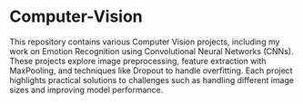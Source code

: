 # Computer-Vision

This repository contains various Computer Vision projects, including my work on Emotion Recognition using Convolutional Neural Networks (CNNs). These projects explore image preprocessing, feature extraction with MaxPooling, and techniques like Dropout to handle overfitting. Each project highlights practical solutions to challenges such as handling different image sizes and improving model performance.
